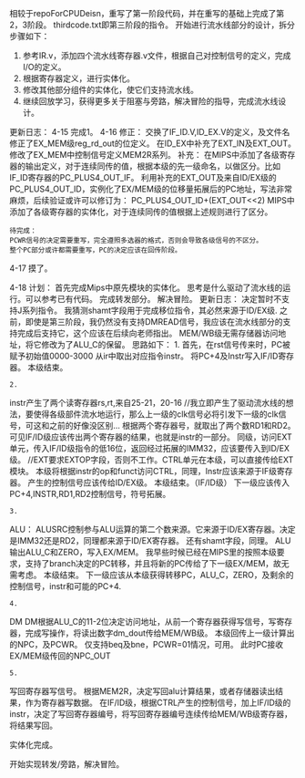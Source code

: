 相较于repoForCPUDeisn，重写了第一阶段代码，并在重写的基础上完成了第2，3阶段。
thirdcode.txt即第三阶段的指令。
开始进行流水线部分的设计，拆分步骤如下：
1. 参考IR.v，添加四个流水线寄存器.v文件，根据自己对控制信号的定义，完成I/O的定义。
2. 根据寄存器定义，进行实体化。
3. 修改其他部分组件的实体化，使它们支持流水线。
4. 继续回放学习，获得更多关于阻塞与旁路，解决冒险的指导，完成流水线设计。

更新日志：
4-15 完成1。
4-16 
    修正：
	交换了IF_ID.V,ID_EX.V的定义，及文件名
	修正了EX_MEM级reg_rd_out的位定义。
    在ID_EX中补充了EXT_IN及EXT_OUT。
    修改了EX_MEM中控制信号定义MEM2R系列。
    补充：
    在MIPS中添加了各级寄存器的输出定义，对于连续同传的值，根据本级的先一级命名，以做区分。比如IF_ID寄存器的PC_PLUS4_OUT_IF。
    利用补充的EXT_OUT及来自ID/EX级的PC_PLUS4_OUT_ID，实例化了EX/MEM级的位移量拓展后的PC地址，写法非常麻烦，后续验证或许可以修订为：
        PC_PLUS4_OUT_ID+(EXT_OUT<<2)
    MIPS中添加了各级寄存器的实体化，对于连续同传的值根据上述规则进行了区分。

    待完成：
    PCWR信号的决定需要重写，完全遵照多选器的格式，否则会导致各级信号的不区分。
    整个PC部分或许都需要重写，PC的决定应该在回传阶段。
    
4-17
    摸了。

4-18
计划：
    首先完成Mips中原先模块的实体化。
    思考是什么驱动了流水线的运行。可以参考已有代码。
    完成转发部分。
    解决冒险。
更新日志：
    决定暂时不支持J系列指令。
    我猜测shamt字段用于完成移位指令，其必然来源于ID/EX级.
    之前，即使是第三阶段，我仍然没有支持DMREAD信号，我应该在流水线部分的支持完成后支持它，这个应该在后续向老师指出。
    MEM/WB级无需存储器访问地址，将它修改为了ALU_C的保留。
    思路如下：
    1. 
首先，在rst信号传来时，PC被赋予初始值0000-3000
从ir中取出对应指令instr。
将PC+4及Instr写入IF/ID寄存器。
本级结束。

	2. 
instr产生了两个读寄存器rs,rt,来自25-21，20-16
//我立即产生了驱动流水线的想法，要使得各级部件流水地运行，那么上一级的clk信号必将引发下一级的clk信号，可这和之前的好像没区别…
根据两个寄存器号，就取出了两个数RD1和RD2。
可见IF/ID级应该传出两个寄存器的结果，也就是instr的一部分。
同级，访问EXT单元，传入IF/ID级指令的低16位，返回经过拓展的IMM32，应该要传入到ID/EX级。
//EXT要求EXTOP字段，否则不工作。CTRL单元在本级，可以直接传给EXT模块。
本级将根据instr的op和funct访问CTRL，同理，Instr应该来源于IF级寄存器。
产生的控制信号应该传给ID/EX级。
本级结束。（IF/ID级）
下一级应该传入PC+4,INSTR,RD1,RD2控制信号，符号拓展。

	3. 
ALU：
ALUSRC控制参与ALU运算的第二个数来源。它来源于ID/EX寄存器。决定是IMM32还是RD2，同理都来源于ID/EX寄存器。
还有shamt字段，同理。
ALU输出ALU_C和ZERO，写入EX/MEM。
我早些时候已经在MIPS里的按照本级要求，支持了branch决定的PC转移，并且将新的PC传给了下一级EX/MEM，故无需考虑。
本级结束。
下一级应该从本级获得转移PC，ALU_C，ZERO，及剩余的控制信号，instr和可能的PC+4.

	4. 
DM
DM根据ALU_C的11-2位决定访问地址，从前一个寄存器获得写信号，写寄存器，完成写操作，将读出数字dm_dout传给MEM/WB级。
本级回传上一级计算出的NPC，及PCWR。
仅支持beq及bne，PCWR=01情况，可用。
此时PC接收EX/MEM级传回的NPC_OUT

	5. 
写回寄存器写信号。
根据MEM2R，决定写回alu计算结果，或者存储器读出结果，作为寄存器写数据。
在IF/ID级，根据CTRL产生的控制信号，加上IF/ID级的instr，决定了写回寄存器编号，将写回寄存器编号连续传给MEM/WB级寄存器，将结果写回。


实体化完成。

开始实现转发/旁路，解决冒险。

